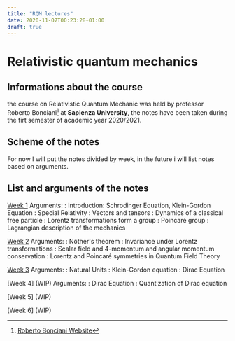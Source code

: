 ```yaml
---
title: "RQM lectures"
date: 2020-11-07T00:23:28+01:00
draft: true
---
```



# Relativistic quantum mechanics

## Informations about the course

the course on Relativistic Quantum Mechanic was held by professor Roberto Bonciani[^1] at **Sapienza University**, the notes have been taken during the firt semester of academic year 2020/2021.

## Scheme of the notes

For now I will put the notes divided by week, in the future i will list notes based on arguments.


## List and arguments of the notes

[Week 1](/RQM_lectures/RQM01.pdf)
Arguments:
:   Introduction: Schrodinger Equation, Klein-Gordon Equation
:   Special Relativity
:   Vectors and tensors
:   Dynamics of a classical free particle
:   Lorentz transformations form a group
:   Poincaré group
:   Lagrangian description of the mechanics

[Week 2](/RQM_lectures/RQM02.pdf)
Arguments:
:   Nöther's theorem
:   Invariance under Lorentz transformations
:   Scalar field and 4-momentum and angular momentum conservation
:   Lorentz and Poincaré symmetries in Quantum Field Theory

[Week 3](/RQM_lectures/RQM03.pdf)
Arguments:
:   Natural Units
:   Klein-Gordon equation
:   Dirac Equation

[Week 4] (WIP)
Arguments:
:   Dirac Equation
:   Quantization of Dirac equation

[Week 5] (WIP)

[Week 6] (WIP)

[^1]: [Roberto Bonciani Website](http://www.roma1.infn.it/~boncianr/index.html)